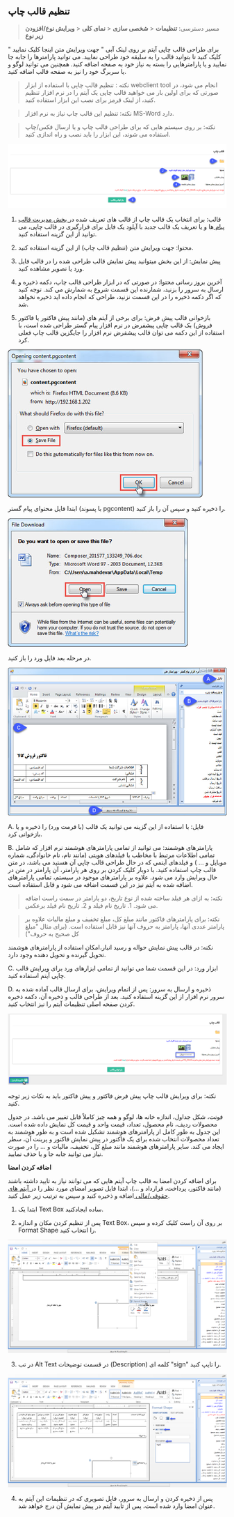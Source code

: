 ﻿## تنظیم قالب چاپ

> مسیر دسترسی: **تنظیمات** < **شخصی سازی** < **نمای کلی**  < **ویرایش نوع/افزودن زیر نوع**

برای طراحی قالب چاپی آیتم بر روی لینک آبی " جهت ویرایش متن اینجا کلیک نمایید " کلیک کنید تا بتوانید قالب را به سلیقه خود طراحی نمایید. می توانید پارامترها را جابه جا نمایید و یا پارامترهایی را بسته به نیاز خود به صفحه اضافه کنید. همچنین می توانید لوگو و یا سربرگ خود را نیز به صفحه قالب اضافه کنید.

>  نکته : تنظیم قالب چاپی با استفاده از ابزار webclient tool انجام می شود، در صورتی که برای اولین بار می خواهید قالب چاپی یک آیتم را در نرم افزار تنظیم کنید، از لینک قرمز برای نصب این ابزار استفاده کنید.


> نکته: تنظیم این قالب چاپ نیاز به نرم افزار MS-Word دارد.

> نکته: بر روی سیستم هایی که برای طراحی قالب چاپ و یا ارسال فکس/چاپ استفاده می شوند، این ابزار را باید نصب و راه اندازی کنید.


![](printpreviewdesign1.png)

1. قالب: برای انتخاب یک قالب چاپ از  قالب های تعریف شده در[ بخش مدیریت قالب پیام ](https://github.com/1stco/PayamGostarDocs/blob/master/help%202.5.4/Basic-Information/Model-message-management/Model-message-management.md)ها  و یا تعریف یک قالب جدید با آپلود یک فایل برای قرارگیری در قالب چاپی، می توانید از این گزینه استفاده کنید.

2. محتوا: جهت ویرایش متن (تنظیم قالب چاپ) از این گزینه استفاده کنید.

3. پیش نمایش:  از این بخش میتوانید پیش نمایش قالب طراحی شده را در قالب فایل ورد یا تصویر مشاهده کنید.

4. آخرین بروز رسانی محتوا: در صورتی که در ابزار طراحی قالب چاپ، دکمه ذخیره و ارسال به سرور را بزنید، شمارنده این قسمت شروع به شمارش می کند. توجه کنید که اگر دکمه ذخیره را در این قسمت نزنید، طراحی که انجام داده اید ذخیره نخواهد شد.

5. بازخوانی قالب پیش فرض: برای برخی از آیتم های (مانند پیش فاکتور یا فاکتور فروش) یک قالب چاپی پیشفرض در نرم افزار پیام گستر طراحی شده است، با استفاده از این دکمه می توان قالب پیشفرض نرم افزار را جایگزین قالب چاپ فعلی کرد.

![](printpreviewdesign2.jpg)

ابتدا فایل محتوای پیام گستر (با پسوند pgcontent) را ذخیره کنید و سپس آن را باز کنید.

![](printpreviewdesign4.jpg)


در مرحله بعد فایل ورد را باز کنید.

![](printpreviewdesign5.jpg)

A. فایل: با استفاده از این گزینه می توانید یک قالب (با فرمت ورد) را ذخیره و یا بازخوانی کرد.

B. پارامترهای هوشمند: می توانید از تمامی پارامترهای هوشمند نرم افزار که شامل تمامی اطلاعات مرتبط با مخاطب یا فیلدهای هویتی (مانند نام، نام خانوادگی، شماره موبایل و ... ) و فیلدهای آیتمی که در حال طراحی قالب چاپی آن هستید می باشد، در متن قالب چاپ استفاده کنید. با دوبار کلیک کردن بر روی هر پارامتر، آن پارامتر در متن در حال ویرایش وارد می شود. علاوه بر پارامترهای موجود در سیستم، تمامی پارامترهای اضافه شده به آیتم نیز در این قسمت اضافه می شود و قابل استفاده است.

> نکته: به ازای هر فیلد ساخته شده از نوع تاریخ، دو پارامتر در سمت راست اضافه می شود. 1. تاریخ نام فیلد و 2. تاریخ نام فیلد برعکس.

> نکته: برای پارامترهای فاکتور مانند مبلغ کل، مبلغ تخفیف و مبلغ مالیات علاوه بر پارامتر عددی آنها، پارامتر به حروف آنها نیز قابل استفاده است. (برای مثال "مبلغ کل صحیح به حروف")

نکنه: در قالب پیش نمایش حواله و رسید انبار،امکان استفاده از پارامترهای هوشمند تحویل گیرنده و تحویل دهنده وجود دارد.

C. ابزار ورد: در این قسمت شما می توانید از تمامی ابزارهای ورد برای ویرایش قالب چاپی آیتم استفاده کنید.

D. ذخیره و ارسال به سرور: پس از اتمام ویرایش، برای ارسال قالب آماده شده به سرور نرم افزار از این گزینه استفاده کنید. بعد از طراحی قالب و ذخیره آن، دکمه ذخیره کردن صفحه اصلی تنظیمات آیتم را نیز انتخاب کنید.

![](printpreviewdesign9.png)

نکته: برای ویرایش قالب چاپ پیش فرض فاکتور و پیش فاکتور باید به نکات زیر توجه کنید.

فونت، شکل جداول، اندازه خانه ها، لوگو و همه چیز کاملاً قابل تغییر می باشد.
در جدول محصولات ردیف، نام محصول، تعداد، قیمت واحد و قیمت کل نمایش داده شده است. این جدول به طور کامل از پارامترهای هوشمند تشکیل شده است و به طور هوشمند به تعداد محصولات انتخاب شده برای یک فاکتور در پیش نمایش فاکتور و پرینت آن، سطر ایجاد می کند.
سایر پارامترهای هوشمند مانند مبلغ کل، تخفیف، مالیات و ... را در صورت نیاز می توانید جابه جا و یا حذف نمایید.

**اضافه کردن امضا**


برای اضافه کردن امضا به قالب چاپ آیتم هایی که می توانند نیاز به تایید داشته باشند (مانند فاکتور، پرداخت، قرارداد و ...)، ابتدا فایل تصویر امضای مورد نظر را در[  آیتم های حقوقی/مالی ](https://github.com/1stco/PayamGostarDocs/blob/master/help%202.5.4/Settings/Personalization-crm/Overview/General-information/Legal%20-financial-items/Legal%20-financial-items.md) اضافه و ذخیره کنید و سپس به ترتیب زیر عمل کنید.

1. ابتدا یک Text Box ساده ایجادکنید.

2. پس از تنظیم کردن مکان و اندازه Text Box، بر روی آن راست کلیک کرده و سپس Format Shape را انتخاب کنید.

![](printpreviewdesign7.png)

3. در تب Alt Text در قسمت توضیحات (Description) کلمه ای "sign" را تایپ کنید.

![](printpreviewdesign8.png)

4. پس از ذخیره کردن و ارسال به سرور، فایل تصویری که در تنظیمات این آیتم به عنوان امضا وارد شده است، پس از تایید آیتم در پیش نمایش آن درج خواهد شد.

